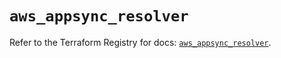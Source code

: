 # `aws_appsync_resolver`

Refer to the Terraform Registry for docs: [`aws_appsync_resolver`](https://registry.terraform.io/providers/hashicorp/aws/5.83.1/docs/resources/appsync_resolver).
